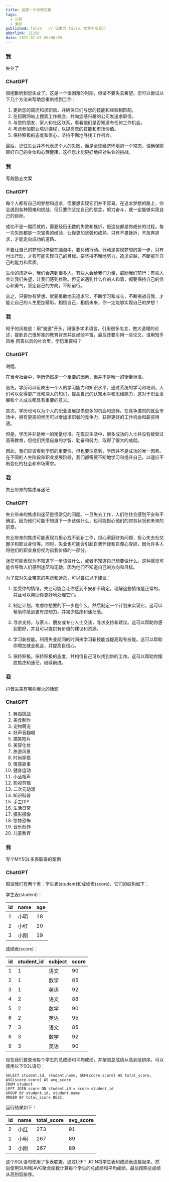 ```yaml
---
title: 这是一个示例文章
tags:
  - 示例
  - 演示
published: false   // 设置为 false，文章不会显示
abbrlink: 31258
date: 2022-01-01 00:00:00
---
```

### 我

失业了



### ChatGPT

很抱歉听到您失业了。这是一个很困难的时期，但请不要失去希望。您可以尝试以下几个方法来帮助您重新找到工作：

1. 更新您的简历和求职信，并确保它们与您的技能和经验相匹配。
2. 在招聘网站上搜索工作机会，并向您感兴趣的公司发送求职信。
3. 与您的朋友、家人和社区联系，看看他们是否知道有任何工作机会。
4. 考虑参加职业培训课程，以提高您的技能和市场价值。
5. 保持积极的态度和信心，坚持不懈地寻找工作机会。

最后，记住失业并不代表您个人的失败，而是全球经济环境的一个常态。请确保照顾好自己的身体和心理健康，这样您才能更好地应对失业的挑战。



### 我

写段励志文案



### ChatGPT

每个人都有自己的梦想和追求，但要想实现它们并不容易。在追求梦想的路上，你会遇到各种困难和挑战，但只要你坚定自己的信念，努力奋斗，就一定能够实现自己的目标。

成功不是一蹴而就的，需要经历无数的失败和挫折，但这些都是你成长的过程。每一次失败都是一次宝贵的经验，让你更加坚强和成熟。只有不畏挫折，不放弃追求，才能走向成功的道路。

不要让自己的梦想只停留在脑海中，要付诸行动。行动是实现梦想的第一步，只有付出行动，才有可能实现自己的目标。要坚持不懈地努力，追求卓越，不断提升自己的能力和素质。

生命的旅途中，我们会遇到很多人，有些人会给我们力量，鼓励我们前行；有些人会让我们失望，让我们感到挫败。但无论遇到什么样的人和事，都要保持自己的信心和勇气，坚定自己的方向，不断前行。

总之，只要你有梦想，就要勇敢地去追求它，不断学习和成长，不断挑战自我，才能让自己的人生更加精彩。相信自己，相信未来，你一定能够实现自己的梦想！



### 我

知乎的风格是：用"谢邀"开头，用很多学术语言，引用很多名言，做大道理的论述，提到自己很厉害的教育背景并且经验丰富，最后还要引用一些论文。请用知乎风格 回答以后的社会里，学历重要吗？



### ChatGPT

谢邀。

在当今社会中，学历仍然是一个重要的因素，但并不是唯一的衡量标准。

首先，学历可以反映出一个人的学习能力和知识水平。通过系统的学习和培训，人们可以获得更广泛和深入的知识，提高自己的认知水平和思维能力，这对于职业发展和个人成长都具有重要的意义。

其次，学历也可以为个人的职业发展提供更多的机会和选择。在竞争激烈的就业市场中，拥有更高的学历可以增加求职者的竞争力，获得更好的工作机会和薪资待遇。

但是，学历并非是唯一的衡量标准。在现实生活中，很多成功的人士并没有接受过高等教育，但他们凭借自身的才智、勤奋和努力，取得了很大的成就。

因此，我们应该看到学历的重要性，但也要注意到，学历并不是成功的唯一因素。在不同的人生阶段和职业发展阶段，我们都需要不断地学习和提升自己，以适应不断变化的社会和市场需求。



### 我

失业带来的焦虑与迷茫



### ChatGPT

失业带来的焦虑和迷茫是很常见的问题。一旦失去工作，人们往往会感到不安和不确定，因为他们可能不知道下一步该做什么，也可能担心他们的财务状况和未来的前景。

失业带来的焦虑可能表现为担心找不到新工作，担心家庭财务问题，担心失去社交圈子和职业身份等。同时，失业也可能会引起自我怀疑和自尊心受损，因为许多人将他们的职业身份视为自我价值的一部分。

迷茫可能表现为不知道下一步该做什么，或者不知道自己想要做什么。这种感觉可能会导致人们感到迷茫和无助，因为他们不知道自己的方向和目标。

为了应对失业带来的焦虑和迷茫，可以尝试以下建议：

1. 接受你的情绪。失业可能会让你感到不安和不确定。理解这些情绪是正常的，并且可以帮助你更好地处理它们。

2. 制定计划。考虑你想要的下一步是什么，然后制定一个计划来实现它。这可以帮助你感到更有控制力，并减少焦虑和迷茫感。

3. 寻求支持。与家人、朋友或专业人士交谈，寻求支持和建议。这可以帮助你感到更好，并且可以提供有价值的建议和资源。

4. 学习新技能。利用失业期间的时间来学习新技能或提高现有技能。这可以帮助你增加就业机会，并提高自信心。

5. 保持积极。保持积极的态度，并相信自己可以找到新的工作。这可以帮助你摆脱焦虑和迷茫，继续前进。



### 我

抖音进来有哪些爆火的话题



### ChatGPT

1. 舞蹈挑战
2. 美食制作
3. 宠物萌宠
4. 好声音翻唱
5. 搞笑短片
6. 美容化妆
7. 旅游风景
8. 时尚穿搭
9. 情感故事
10. 健身运动
11. 小品相声
12. 影视剪辑
13. 二次元动漫
14. 知识科普
15. 手工DIY
16. 生活日常
17. 摄影摄像
18. 惊悚恐怖
19. 音乐创作
20. 儿童教育



### 我

写个MYSQL多表联查的案例



### ChatGPT

假设我们有两个表：学生表(student)和成绩表(score)，它们的结构如下：

学生表(student)：

| id   | name | age  |
| ---- | ---- | ---- |
| 1    | 小明 | 18   |
| 2    | 小红 | 20   |
| 3    | 小刚 | 19   |

成绩表(score)：

| id   | student_id | subject | score |
| ---- | ---------- | ------- | ----- |
| 1    | 1          | 语文    | 90    |
| 2    | 1          | 数学    | 85    |
| 3    | 1          | 英语    | 92    |
| 4    | 2          | 语文    | 88    |
| 5    | 2          | 数学    | 90    |
| 6    | 2          | 英语    | 95    |
| 7    | 3          | 语文    | 85    |
| 8    | 3          | 数学    | 92    |
| 9    | 3          | 英语    | 90    |

现在我们要查询每个学生的总成绩和平均成绩，并按照总成绩从高到低排序，可以使用以下SQL语句：

```
SELECT student.id, student.name, SUM(score.score) AS total_score, AVG(score.score) AS avg_score
FROM student 
LEFT JOIN score ON student.id = score.student_id 
GROUP BY student.id, student.name 
ORDER BY total_score DESC;
```

运行结果如下：

| id   | name | total_score | avg_score |
| ---- | ---- | ----------- | --------- |
| 2    | 小红 | 273         | 91        |
| 1    | 小明 | 267         | 89        |
| 3    | 小刚 | 267         | 89        |

这个SQL语句使用了多表联查，通过LEFT JOIN将学生表和成绩表连接起来，然后使用SUM和AVG聚合函数计算每个学生的总成绩和平均成绩，最后按照总成绩从高到低排序。
